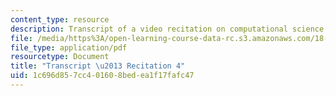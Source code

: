 ```yaml
---
content_type: resource
description: Transcript of a video recitation on computational science and engineering.
file: /media/https%3A/open-learning-course-data-rc.s3.amazonaws.com/18-085-computational-science-and-engineering-i-fall-2008/1c696d857cc401608bedea1f17fafc47_18-085F08-R04.pdf
file_type: application/pdf
resourcetype: Document
title: "Transcript \u2013 Recitation 4"
uid: 1c696d85-7cc4-0160-8bed-ea1f17fafc47
---
```

